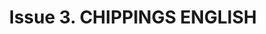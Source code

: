 ---
layout: product
title: "Issue 3. CHIPPINGS  ENGLISH"
price: "1100" 
desc: "Časopis"
img_path: "/assets/img/A.MIG-4502.webp"
brand: "AMMO"
available: true
special_offer: false
new: false
soon: false
cat: "090000"
subcat: "090100"
subsubcat: "090101"
sifra: "A.MIG-4502"
popular: true
---